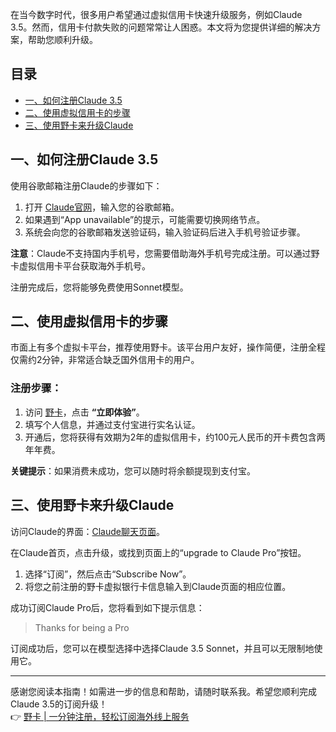 在当今数字时代，很多用户希望通过虚拟信用卡快速升级服务，例如Claude 3.5。然而，信用卡付款失败的问题常常让人困惑。本文将为您提供详细的解决方案，帮助您顺利升级。

## 目录
- [一、如何注册Claude 3.5](#一如何注册claude-35)
- [二、使用虚拟信用卡的步骤](#二使用虚拟信用卡的步骤)
- [三、使用野卡来升级Claude](#三使用野卡来升级claude)

## 一、如何注册Claude 3.5

使用谷歌邮箱注册Claude的步骤如下：

1. 打开 [Claude官网](https://claude.ai/chat)，输入您的谷歌邮箱。
2. 如果遇到“App unavailable”的提示，可能需要切换网络节点。
3. 系统会向您的谷歌邮箱发送验证码，输入验证码后进入手机号验证步骤。

**注意**：Claude不支持国内手机号，您需要借助海外手机号完成注册。可以通过野卡虚拟信用卡平台获取海外手机号。

注册完成后，您将能够免费使用Sonnet模型。

## 二、使用虚拟信用卡的步骤

市面上有多个虚拟卡平台，推荐使用野卡。该平台用户友好，操作简便，注册全程仅需约2分钟，非常适合缺乏国外信用卡的用户。

### 注册步骤：
1. 访问 [野卡](https://bit.ly/bewildcard)，点击 **“立即体验”**。
2. 填写个人信息，并通过支付宝进行实名认证。
3. 开通后，您将获得有效期为2年的虚拟信用卡，约100元人民币的开卡费包含两年年费。

**关键提示**：如果消费未成功，您可以随时将余额提现到支付宝。

## 三、使用野卡来升级Claude

访问Claude的界面：[Claude聊天页面](https://claude.ai/chats)。

在Claude首页，点击升级，或找到页面上的“upgrade to Claude Pro”按钮。

1. 选择“订阅”，然后点击“Subscribe Now”。
2. 将您之前注册的野卡虚拟银行卡信息输入到Claude页面的相应位置。

成功订阅Claude Pro后，您将看到如下提示信息：

> Thanks for being a Pro

订阅成功后，您可以在模型选择中选择Claude 3.5 Sonnet，并且可以无限制地使用它。

---

感谢您阅读本指南！如需进一步的信息和帮助，请随时联系我。希望您顺利完成Claude 3.5的订阅升级！  
👉 [野卡 | 一分钟注册，轻松订阅海外线上服务](https://bit.ly/bewildcard)